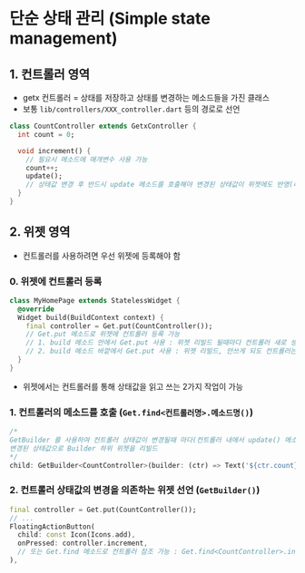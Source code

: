 # 단순 상태 관리 (Simple state management)

## 1. 컨트롤러 영역

- getx 컨트롤러 = 상태를 저장하고 상태를 변경하는 메소드들을 가진 클래스
- 보통 `lib/controllers/XXX_controller.dart` 등의 경로로 선언

```dart
class CountController extends GetxController {
  int count = 0;

  void increment() {
    // 필요시 메소드에 매개변수 사용 가능
    count++;
    update(); 
    // 상태값 변경 후 반드시 update 메소드를 호출해야 변경된 상태값이 위젯에도 반영(리빌드) 
  }
}
```

## 2. 위젯 영역

- 컨트롤러를 사용하려면 우선 위젯에 등록해야 함

### 0. 위젯에 컨트롤러 등록

```dart
class MyHomePage extends StatelessWidget {
  @override
  Widget build(BuildContext context) {
    final controller = Get.put(CountController());
    // Get.put 메소드로 위젯에 컨트롤러 등록 가능
    // 1. build 메소드 안에서 Get.put 사용 : 위젯 리빌드 될때마다 컨트롤러 새로 생성 + 위젯 안쓰이게되면 컨트롤러도 종료
    // 2. build 메소드 바깥에서 Get.put 사용 : 위젯 리빌드, 안쓰게 되도 컨트롤러는 계속 유지 (메모리 누수 조심)
  }
}
```

- 위젯에서는 컨트롤러를 통해 상태값을 읽고 쓰는 2가지 작업이 가능

### 1. 컨트롤러의 메소드를 호출 (`Get.find<컨트롤러명>.메소드명()`)

```dart
/*
GetBuilder 를 사용하여 컨트롤러 상태값이 변경될때 마다(컨트롤러 내에서 update() 메소드가 호출될때 마다)
변경된 상태값으로 Builder 하위 위젯을 리빌드
*/
child: GetBuilder<CountController>(builder: (ctr) => Text('${ctr.count}')),
```

### 2. 컨트롤러 상태값의 변경을 의존하는 위젯 선언 (`GetBuilder()`)
```dart
final controller = Get.put(CountController());
// ...
FloatingActionButton(
  child: const Icon(Icons.add),
  onPressed: controller.increment,
  // 또는 Get.find 메소드로 컨트롤러 참조 가능 : Get.find<CountController>.increment
),
```
